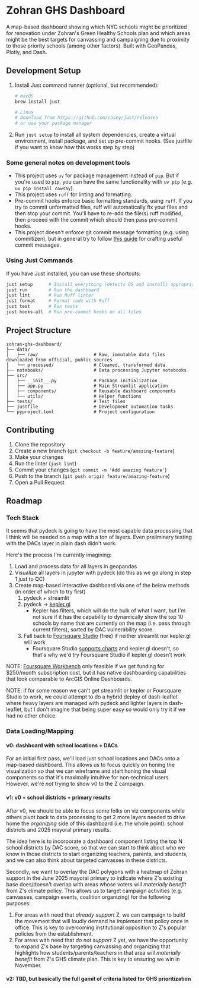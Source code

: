 # Zohran GHS Dashboard

A map-based dashboard showing which NYC schools might be prioritized for renovation under Zohran's Green Healthy Schools plan and which areas might be the best targets for canvassing and campaigning due to proximity to those priority schools (among other factors). Built with GeoPandas, Plotly, and Dash.

## Development Setup

1. Install Just command runner (optional, but recommended):
   ```bash
   # macOS
   brew install just

   # Linux
   # Download from https://github.com/casey/just/releases
   # or use your package manager
   ```

2. Run `just setup` to install all system dependencies, create a virtual environment, install package, and set up pre-commit hooks. (See justfile if you want to know how this works step by step)

### Some general notes on development tools
- This project uses `uv` for package management instead of `pip`. But if you're used to `pip`, you can have the same functionality with `uv pip` (e.g. `uv pip install cowsay`).
- This project uses `ruff` for linting and formatting.
- Pre-commit hooks enforce basic formatting standards, using `ruff`. If you try to commit unformatted files, ruff will automatically fix your files and then stop your commit. You'll have to re-add the file(s) ruff modified, then proceed with the commit which should then pass pre-commit hooks.
- This project doesn't enforce git commit message formatting (e.g. using commitizen), but in general try to follow [this guide](https://www.conventionalcommits.org/en/v1.0.0/) for crafting useful commit messages.

### Using Just Commands

If you have Just installed, you can use these shortcuts:

```bash
just setup      # Install everything (detects OS and installs appropriate dependencies)
just run        # Run the dashboard
just lint       # Run Ruff linter
just format     # Format code with Ruff
just test       # Run tests
just hooks-all  # Run pre-commit hooks on all files
```

## Project Structure

```
zohran-ghs-dashboard/
├── data/
│   ├── raw/                     # Raw, immutable data files downloaded from official, public sources
│   └── processed/               # Cleaned, transformed data
├── notebooks/                   # Data processing Jupyter notebooks
├── src/
│   ├── __init__.py              # Package initialization
│   ├── app.py                   # Main Streamlit application
│   ├── components/              # Reusable dashboard components
│   └── utils/                   # Helper functions
├── tests/                       # Test files
├── justfile                     # Development automation tasks
└── pyproject.toml               # Project configuration
```

## Contributing

1. Clone the repository
2. Create a new branch (`git checkout -b feature/amazing-feature`)
3. Make your changes
4. Run the linter (`just lint`)
5. Commit your changes (`git commit -m 'Add amazing feature'`)
6. Push to the branch (`git push origin feature/amazing-feature`)
7. Open a Pull Request


## Roadmap

### Tech Stack
It seems that pydeck is going to have the most capable data processing that I think will be needed on a map with a ton of layers. Even preliminary testing with the DACs layer in plain dash didn't work.

Here's the process I'm currently imagining:
1. Load and process data for all layers in geopandas
1. Visualize all layers in jupyter with pydeck (do this as we go along in step 1 just to QC)
1. Create map-based interactive dashboard via one of the below methods (in order of which to try first)
    1. pydeck + streamlit
    1. pydeck -> [kepler.gl](kepler.gl)
        - Kepler has filters, which will do the bulk of what I want, but I'm not sure if it has the capability to dynamically show the top 10 schools by name that are currently on the map (i.e. pass through current filters), sorted by DAC vulnerability score.
    1. Fall back to [Foursquare Studio](https://foursquare.com/products/studio/) (free) if neither streamlit nor kepler.gl will work
        - Foursquare Studio [supports charts](https://docs.foursquare.com/analytics-products/docs/keplergl-vs-studio) and kepler.gl doesn't, so that's why we'd try Foursquare Studio if kepler.gl doesn't work

NOTE: [Foursquare Workbench](https://foursquare.com/products/workbench/) only feasible if we get funding for $250/month subscription cost, but it has native dashboarding capabilities that look comparable to ArcGIS Online Dashboards.

NOTE: if for some reason we can't get streamlit or kepler or Foursquare Studio to work, we could attempt to do a hybrid deploy of dash-leaflet where heavy layers are managed with pydeck and lighter layers in dash-leaflet, but I don't imagine that being super easy so would only try it if we had no other choice.

### Data Loading/Mapping
#### v0: dashboard with school locations + DACs
For an initial first pass, we'll load just school locations and DACs onto a map-based dashboard. This allows us to focus quickly on honing the visualization so that we can wireframe and start honing the visual components so that it's maximally intuitive for non-technical users. However, we're *not* trying to show v0 to the Z campaign.

#### v1: v0 + school districts + primary results
After v0, we should be able to focus some folks on viz components while others pivot back to data processing to get 2 more layers needed to drive home the *organizing* side of this dashboard (i.e. the whole point): school districts and 2025 mayoral primary results.

The idea here is to incorporate a dashboard component listing the top N school districts by DAC score, so that we can start to think about who we know in those districts to start organizing teachers, parents, and students, and we can also think about targeted canvasses in these districts.

Secondly, we want to overlay the DAC polygons with a heatmap of Zohran support in the June 2025 mayoral primary to indicate where Z's existing base does/doesn't overlap with areas whose voters will *materially benefit* from Z's climate policy. This allows us to target campaign activities (e.g. canvasses, campaign events, coalition organizing) for the following purposes:
1. For areas with need that *already support* Z, we can campaign to build the movement that will loudly demand he *implement* that policy once in office. This is key to overcoming institutional opposition to Z's popular policies from the establishment.
1. For areas with need that *do not support* Z yet, we have the opportunity to expand Z's base by targeting canvassing and organizing that highlights how students/parents/teachers in that area will *materially benefit* from Z's GHS climate plan. This is key to ensuring we win in November.

#### v2: TBD, but basically the full gamit of criteria listed for GHS prioritization
